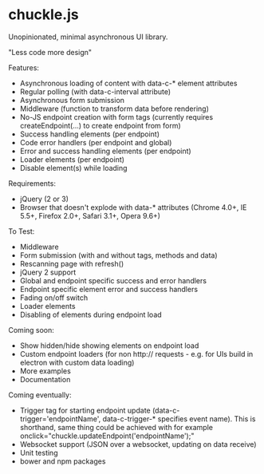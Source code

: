 # chuckle.js
Unopinionated, minimal asynchronous UI library.

"Less code more design"

Features:
- Asynchronous loading of content with data-c-* element attributes
- Regular polling (with data-c-interval attribute)
- Asynchronous form submission
- Middleware (function to transform data before rendering)
- No-JS endpoint creation with form tags (currently requires createEndpoint(...) to create endpoint from form)
- Success handling elements (per endpoint)
- Code error handlers (per endpoint and global)
- Error and success handling elements (per endpoint)
- Loader elements (per endpoint)
- Disable element(s) while loading

Requirements:
- jQuery (2 or 3)
- Browser that doesn't explode with data-* attributes (Chrome 4.0+, IE 5.5+, Firefox 2.0+, Safari 3.1+, Opera 9.6+)

To Test:
- Middleware
- Form submission (with and without tags, methods and data)
- Rescanning page with refresh()
- jQuery 2 support
- Global and endpoint specific success and error handlers
- Endpoint specific element error and success handlers
- Fading on/off switch
- Loader elements
- Disabling of elements during endpoint load

Coming soon:
- Show hidden/hide showing elements on endpoint load
- Custom endpoint loaders (for non http:// requests - e.g. for UIs build in electron with custom data loading)
- More examples
- Documentation

Coming eventually:
- Trigger tag for starting endpoint update (data-c-trigger='endpointName', data-c-trigger-* specifies event name). This is shorthand, same thing could be achieved with for example onclick="chuckle.updateEndpoint('endpointName');"
- Websocket support (JSON over a websocket, updating on data receive)
- Unit testing
- bower and npm packages
